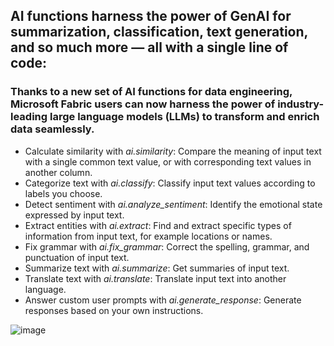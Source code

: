 ## AI functions harness the power of GenAI for summarization, classification, text generation, and so much more — all with a single line of code:

### Thanks to a new set of AI functions for data engineering, Microsoft Fabric users can now harness the power of industry-leading large language models (LLMs) to transform and enrich data seamlessly.

- Calculate similarity with *ai.similarity*: Compare the meaning of input text with a single common text value, or with corresponding text values in another column.
- Categorize text with *ai.classify*: Classify input text values according to labels you choose.
- Detect sentiment with *ai.analyze_sentiment*: Identify the emotional state expressed by input text.
- Extract entities with *ai.extract*: Find and extract specific types of information from input text, for example locations or names.
- Fix grammar with *ai.fix_grammar*: Correct the spelling, grammar, and punctuation of input text.
- Summarize text with *ai.summarize*: Get summaries of input text.
- Translate text with *ai.translate*: Translate input text into another language.
- Answer custom user prompts with *ai.generate_response*: Generate responses based on your own instructions.

![image](https://github.com/user-attachments/assets/dc3b1a1c-85bc-4c84-82ca-716db1c01924)
